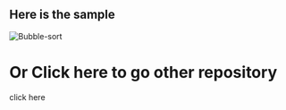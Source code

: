 ## Here is the sample 
![Bubble-sort](https://user-images.githubusercontent.com/67545874/110962948-b7097b00-837b-11eb-9fdc-daa6515e8396.gif)

# Or Click here to go other repository
<p>click here
  <a href ="https://github.com/rimolch/C-4-learning/tree/main/Bubble_sort">
    </a>
</p>
